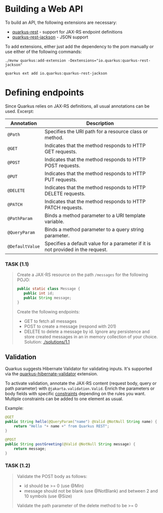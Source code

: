 # Building a Web API
To build an API, the following extensions are necessary:
- [quarkus-rest](https://quarkus.io/extensions/io.quarkus/quarkus-rest/) - support for JAX-RS endpoint definitions 
- [quarkus-rest-jackson](https://quarkus.io/extensions/io.quarkus/quarkus-rest-jackson/) - JSON support

To add extensions, either just add the dependency to the pom manually or use either of the following commands:
```
./mvnw quarkus:add-extension -Dextensions="io.quarkus:quarkus-rest-jackson"
```
```
quarkus ext add io.quarkus:quarkus-rest-jackson
```

# Defining endpoints
Since Quarkus relies on JAX-RS definitions, all usual annotations can be used. Excerpt:

| Annotation               | Description                                                                                   |
|-------------------------|-----------------------------------------------------------------------------------------------|
| `@Path`                 | Specifies the URI path for a resource class or method.                                       |
| `@GET`                  | Indicates that the method responds to HTTP GET requests.                                     |
| `@POST`                 | Indicates that the method responds to HTTP POST requests.                                    |
| `@PUT`                  | Indicates that the method responds to HTTP PUT requests.                                     |
| `@DELETE`               | Indicates that the method responds to HTTP DELETE requests.                                  |
| `@PATCH`                | Indicates that the method responds to HTTP PATCH requests.                                   |
| `@PathParam`           | Binds a method parameter to a URI template variable.                                         |
| `@QueryParam`           | Binds a method parameter to a query string parameter.                                        |
| `@DefaultValue`         | Specifies a default value for a parameter if it is not provided in the request.              |

### TASK (1.1)
> Create a JAX-RS resource on the path `/messages` for the following POJO:
> ```java
> public static class Message {
>    public int id;
>    public String message;
> }
> ```
> Create the following endpoints:
> - GET to fetch all messages
> - POST to create a message (respond with 201)
> - DELETE to delete a message by id.
> Ignore any persistence and store created messages in an in memory collection of your choice.
> Solution: [./solutions/1.1](solutions/2.1)

## Validation
Quarkus suggests Hibernate Validator for validating inputs.
It's supported via the [quarkus-hibernate-validator](https://quarkus.io/extensions/io.quarkus/quarkus-hibernate-validator/) extension.

To activate validation, annotate the JAX-RS content (request body, query or path parameter) with `@jakarta.validation.Valid`.
Enrich the parameters or body fields with specific [constraints](https://docs.jboss.org/hibernate/validator/9.0/reference/en-US/html_single/#section-builtin-constraints) depending on the rules you want.
Multiple constraints can be added to one element as usual. 

Example:
```java
@GET
public String hello(@QueryParam("name") @Valid @NotNull String name) {
    return "Hello "+ name +" from Quarkus REST";
}

@POST
public String postGreeting(@Valid @NotNull String message) {
    return message;
}
```

### TASK (1.2)
> Validate the POST body as follows:
> - id should be >= 0 (use @Min)
> - message should not be blank (use @NotBlank) and between 2 and 10 symbols (use @Size)
> 
> Validate the path parameter of the delete method to be >= 0